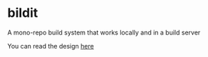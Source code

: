 # bildit

A mono-repo build system that works locally and in a build server

You can read the design [here](docs/design.md)
